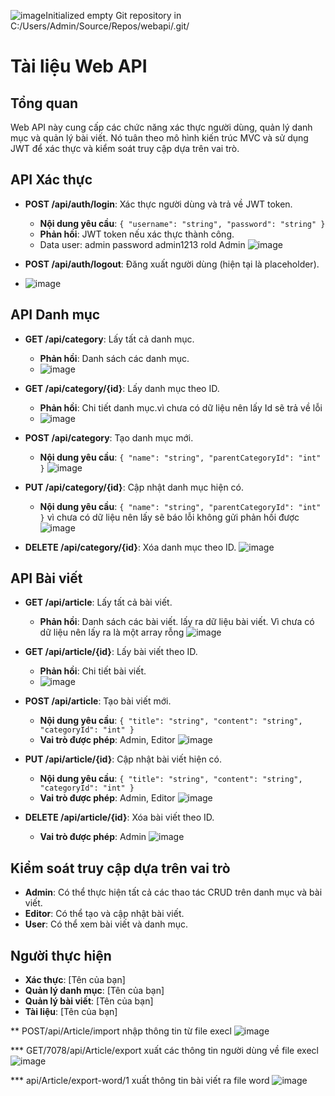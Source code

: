 ![image](https://github.com/user-attachments/assets/000c6fcc-edb2-4ecd-b5c2-1321c0f3f7ab)Initialized empty Git repository in C:/Users/Admin/Source/Repos/webapi/.git/
# Tài liệu Web API

## Tổng quan
Web API này cung cấp các chức năng xác thực người dùng, quản lý danh mục và quản lý bài viết. Nó tuân theo mô hình kiến trúc MVC và sử dụng JWT để xác thực và kiểm soát truy cập dựa trên vai trò.

## API Xác thực
- **POST /api/auth/login**: Xác thực người dùng và trả về JWT token.
  - **Nội dung yêu cầu**: `{ "username": "string", "password": "string" }`
  - **Phản hồi**: JWT token nếu xác thực thành công.
  - Data user: admin password admin1213 rold Admin
![image](https://github.com/user-attachments/assets/f1d67122-d9e9-408e-985a-0843c6f1a7a2)

- **POST /api/auth/logout**: Đăng xuất người dùng (hiện tại là placeholder).
- ![image](https://github.com/user-attachments/assets/c3745bcf-ba5a-4c6e-80ac-6e6aeec58c17)


## API Danh mục
- **GET /api/category**: Lấy tất cả danh mục.
  - **Phản hồi**: Danh sách các danh mục.
  - ![image](https://github.com/user-attachments/assets/12564c72-0641-4fe9-940f-91a1477b87c4)


- **GET /api/category/{id}**: Lấy danh mục theo ID.
  - **Phản hồi**: Chi tiết danh mục.vì chưa có dữ liệu nên lấy Id sẽ trả về lỗi
  - ![image](https://github.com/user-attachments/assets/fbf77565-9bef-4203-98e4-9a8abb1d4074)


- **POST /api/category**: Tạo danh mục mới.
  - **Nội dung yêu cầu**: `{ "name": "string", "parentCategoryId": "int" }`
![image](https://github.com/user-attachments/assets/36c5d8a8-b729-4e5d-b2c9-0e8a47362476)

- **PUT /api/category/{id}**: Cập nhật danh mục hiện có.
  - **Nội dung yêu cầu**: `{ "name": "string", "parentCategoryId": "int" }` vì chưa có dữ liệu nên lấy sẽ báo lỗi không gửi phản hồi được
![image](https://github.com/user-attachments/assets/84d915fd-0955-4cd2-885b-e2e8b43e173d)

- **DELETE /api/category/{id}**: Xóa danh mục theo ID.
![image](https://github.com/user-attachments/assets/ecc0890c-478a-410b-a49b-6158e69f2510)

## API Bài viết
- **GET /api/article**: Lấy tất cả bài viết.
  - **Phản hồi**: Danh sách các bài viết. lấy ra dữ liệu bài viết. Vì chưa có dữ liệu nên lấy ra là một array rỗng
![image](https://github.com/user-attachments/assets/769bdf60-3405-4adc-8be1-4aedb94d7e93)

- **GET /api/article/{id}**: Lấy bài viết theo ID.
  - **Phản hồi**: Chi tiết bài viết.
  - ![image](https://github.com/user-attachments/assets/dc772b0f-d2f4-4d29-864b-9677ca3e6caa)


- **POST /api/article**: Tạo bài viết mới.
  - **Nội dung yêu cầu**: `{ "title": "string", "content": "string", "categoryId": "int" }`
  - **Vai trò được phép**: Admin, Editor
![image](https://github.com/user-attachments/assets/3a03ce13-5b99-4442-8252-3ddcfa9849cf)

- **PUT /api/article/{id}**: Cập nhật bài viết hiện có.
  - **Nội dung yêu cầu**: `{ "title": "string", "content": "string", "categoryId": "int" }`
  - **Vai trò được phép**: Admin, Editor
![image](https://github.com/user-attachments/assets/a17e8d82-b85e-430d-9271-5fdde51dfec2)

- **DELETE /api/article/{id}**: Xóa bài viết theo ID.
  - **Vai trò được phép**: Admin
![image](https://github.com/user-attachments/assets/80e2ddf9-0579-4746-8357-18898fb31638)

## Kiểm soát truy cập dựa trên vai trò
- **Admin**: Có thể thực hiện tất cả các thao tác CRUD trên danh mục và bài viết.
- **Editor**: Có thể tạo và cập nhật bài viết.
- **User**: Có thể xem bài viết và danh mục.

## Người thực hiện
- **Xác thực**: [Tên của bạn]
- **Quản lý danh mục**: [Tên của bạn]
- **Quản lý bài viết**: [Tên của bạn]
- **Tài liệu**: [Tên của bạn]

** POST/api/Article/import nhập thông tin từ file execl 
![image](https://github.com/user-attachments/assets/f1b232e6-dfc2-4bed-a6cf-ca3f52afa8c0)

*** GET/7078/api/Article/export xuất các thông tin người dùng về file execl
![image](https://github.com/user-attachments/assets/28320e8f-4619-4a30-a52c-a17f891552ee)

*** api/Article/export-word/1 xuất thông tin bài viết ra file word 
![image](https://github.com/user-attachments/assets/10ec6891-11bb-4c4d-98fb-19c8be4fe147)


